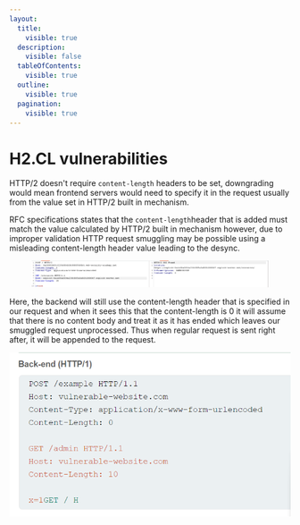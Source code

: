 ```yaml
---
layout:
  title:
    visible: true
  description:
    visible: false
  tableOfContents:
    visible: true
  outline:
    visible: true
  pagination:
    visible: true
---
```


# H2.CL vulnerabilities

HTTP/2 doesn't require `content-length` headers to be set, downgrading would mean frontend servers would need to specify it in the request usually from the value set in HTTP/2 built in mechanism.

RFC specifications states that the `content-length`header that is added must match the value calculated by HTTP/2 built in mechanism however, due to improper validation HTTP request smuggling may be possible using a misleading content-length header value leading to the desync.

<figure><img src="../../../.gitbook/assets/image (40).png" alt=""><figcaption></figcaption></figure>

Here, the backend will still use the content-length header that is specified in our request and when it sees this that the content-length is 0 it will assume that there is no content body and treat it as it has ended which leaves our smuggled request unprocessed. Thus when regular request is sent right after, it will be appended to the request.

![](<../../../.gitbook/assets/image (41).png>)
